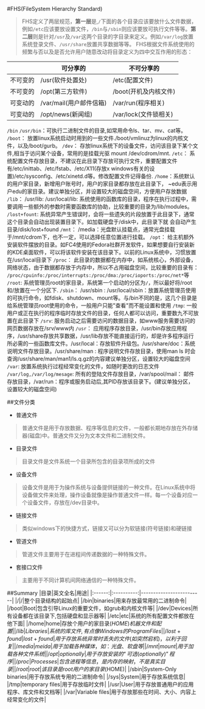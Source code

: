 #FHS(FileSystem Hierarchy Standard)
>FHS定义了两层规范，**第一层**是,`/`下面的各个目录应该要放什么文件数据，例如`/etc`应该要放设置文件，`/bin`与`/sbin`则应该要放可执行文件等等。**第二层**则是针对`/usr`及`/var`这两个目录的字目录来定义。例如`/var/log`放置系统登录文件、`/usr/share`放置共享数据等等。
>FHS根据文件系统使用的频繁与否以及是否允许用户随意改动将目录定义为四中交互作用的形态：

|` `|可分享的|不可分享的|
|--------|---------------|----------------|
|不可变的|/usr(软件处置处)|/etc(配置文件)|
|不可变的|/opt(第三方软件)|/boot(开机及内核文件)|
|可变动的|/var/mail(用户邮件信箱)|/var/run(程序相关)|
|可变动的|/opt/news(新闻组)|/var/lock(文件锁相关)|

`/bin` `/usr/bin`：可执行二进制文件的目录,如常用命令ls、tar、mv、cat等。
`/boot`： 放置linux系统启动时用到的一些文件./boot/vmlinuz为linux的内核文件，以及/boot/gurb。
`/dev`： 存放linux系统下的设备文件，访问该目录下某个文件,相当于访问某个设备，常用的是挂载光驱 mount /dev/cdrom/mnt.
`/etc`： 系统配置文件存放目录，不建议在此目录下存放可执行文件，重要配置文件有/etc/inittab、/etc/fstab、/etc/X11(存放x windows有关的设置)/etc/sysconfig、/etc/xinetd.d等。修改配置文件记得备份.
`/home`：系统默认的用户家目录，新增用户账号时，用户的家目录都存放在此目录下， ~edu表示用户edu的家目录。建议单独分区，并设置较大的磁盘空间，方便用户存放数据
`/lib`： /usr/lib: /usr/local/lib: 系统使用的函数库的目录，程序在执行过程中，需要调用一些额外的参数时需要函数库的协助，比较重要的目录为/lib/modules。
`/lost+fount`: 系统异常产生错误时，会将一些遗失的片段放置于此目录下，通常这个目录会自动出现装置目录下。如加载硬盘于/disk中，此目录下就	会自动产生目录/disk/lost+found
`/mnt`： /media：光盘默认挂载点，通常光盘挂载于/mnt/cdrom下，也不一定，可以选择任意位置进行挂载。
`/opt`： 给主机额外安装软件摆放的目录。如FC4使用的Fedora社群开发软件，如果想要自行安装新的KDE桌面软件，可以将该软件安装在该目录下。以前的Linux系统中，习惯放置在/usr/local目录下
`/proc`： 此目录的数据都在内存中，如系统核心，外部设备，网络状态，由于数据都存放于内存中，所以不占用磁盘空间，比较重要的目录有：
`/proc/cpuinfo:/proc/interrupts:/proc/dma:/proc/ioports:/proc/net*`等
`/root`:  系统管理员root的家目录，系统第一个启动的分区为`/`，所以最好将/root和/放置在一个分区下.
`/sbin`： /usr/sbin : /usr/local/sbin：放置系统管理员使用的可执行命令，如fdisk、shutdown、mount等。与/bin不同的是，这几个目录是给系统管理员root使用的命令，一般用户只能"查看"而不能设置和使用
`/tmp`: 一般用户或正在执行的程序临时存放文件的目录，任何人都可以访问，重要数九不可放置在此目录下
`/srv`:  服务启动之后需要访问的数据目录，如www服务需要访问的网页数据存放在/srv/www内
`/usr`： 应用程序存放目录，/usr/bin存放应用程序，/usr/share存放共享数据，/usr/lib存放不能直接运行的，却是许多程序运行所必需的一些函数库文件。/usr/local：存放软件升级包。/usr/share/doc：系统说明文件存放目录。/usr/share/man : 程序说明文件存放目录，使用man ls 时会查询/usr/share/man/man1/ls.q.gz的内容建议单独分区，设置较大的磁盘空间
`/var`:  放置系统执行过程经常变化的文件，如随时更改的日志文件
`/var/log,/var/log/mesage`: 所有的登陆文件存放目录，/var/spool/mail： 邮件存放目录，/var/run：程序或服务启动后,其PID存放该目录下。(建议单独分区，设置较大的磁盘空间)

##文件分类
- 普通文件
>  普通文件是用于存放数据、程序等信息的文件，一般都长期地存放在外存储器(磁盘)中。普通文件又分为文本文件和二进制文件。

- 目录文件
> 目录文件是文件系统一个目录所包含的目录项所成的文件
- 设备文件
> 设备文件是用于为操作系统与设备提供链接的一种文件。在Linux系统中将设备做文件来处理，操作设备就像是操作普通文件一样。每一个设备对应一个设备文件，存放在/dev目录中。

- 链接文件
>  类似windows下的快捷方式，链接又可以分为软链接(符号链接)和硬链接

- 管道文件
>管道文件主要用于在进程间传递数据的一种特殊文件。

- 套接口文件
> 主要用于不同计算机间网络通信的一种特殊文件。

##Summary
|目录|英文全名|用途|
|:------:|:----------:|-------------------------|
|/|/|整个目录结构的起始点|
|/bin|binaries|用来存放最常用的二进制命令|
|/boot|Boot|包含引导Linux的重要文件，如grub和内核文件等|
|/dev|Devices|所有设备都在该目录下,包括硬盘和显示器等|
|/etc|etc|系统的所有配置文件都放在他下面|
|/home|home|存放个用户的家目录($HOME)机器文件和配置|
|/lib|Libraries|系统的库文件,有点像Windows的Program Files|
|/lost+found|lost+found|用于存放系统异常时丢失的文件(如突然宕机)，以利于回复|
|/media|meida|用于加载各种媒体，如：光盘、软盘等|
|/mnt|mount|用于加载各种文件系统|
|/opt|optionally|用于存放安装的“可选(optionally)”程序|
|/proc|Processes|包含进程等信息，是内存的映射，不是真实目录|
|/root|root|该目录是root用户的家目录($HOME)|
|/sbin|System-Only binaries|用于存放系统专用的二进制命令|
|/sys|System|用于存放系统信息|
|/tmp|temporary files|用于存放临时文件|
|/usr|User|用于存放普通用户的应用程序、库文件和文档等|
|/var|Variable files|用于存放那些在时间、大小、内容上经常变化的文件|
